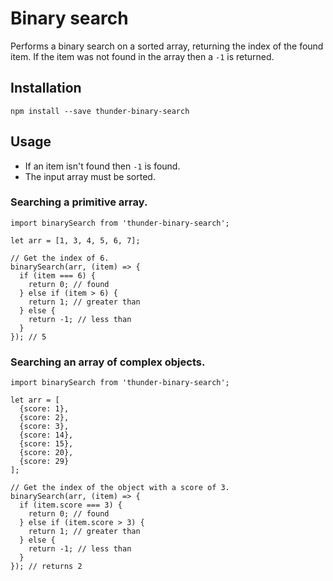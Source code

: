 # Binary search

Performs a binary search on a sorted array, returning the index of the found
item.  If the item was not found in the array then a ```-1``` is returned.

## Installation

```
npm install --save thunder-binary-search
```

## Usage

* If an item isn't found then ```-1``` is found.
* The input array must be sorted.

### Searching a primitive array.

```
import binarySearch from 'thunder-binary-search';

let arr = [1, 3, 4, 5, 6, 7];

// Get the index of 6.
binarySearch(arr, (item) => {
  if (item === 6) {
    return 0; // found
  } else if (item > 6) {
    return 1; // greater than
  } else {
    return -1; // less than
  }
}); // 5

```

### Searching an array of complex objects.

```
import binarySearch from 'thunder-binary-search';

let arr = [
  {score: 1}, 
  {score: 2}, 
  {score: 3}, 
  {score: 14}, 
  {score: 15}, 
  {score: 20},
  {score: 29}
];

// Get the index of the object with a score of 3.
binarySearch(arr, (item) => {
  if (item.score === 3) {
    return 0; // found
  } else if (item.score > 3) {
    return 1; // greater than
  } else {
    return -1; // less than
  }
}); // returns 2

```
